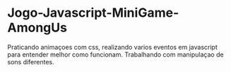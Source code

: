 # Jogo-Javascript-MiniGame-AmongUs
Praticando animaçoes com css, realizando varios eventos em javascript para entender melhor como funcionam. Trabalhando com manipulaçao de sons diferentes.
